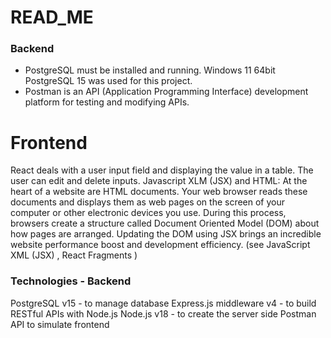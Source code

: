 # READ_ME
### Backend
- PostgreSQL must be installed and running. Windows 11 64bit PostgreSQL 15 was used for this project.
- Postman is an API (Application Programming Interface) development platform for testing and modifying APIs.
# Frontend
React deals with a user input field and displaying the value in a table. The user can edit and delete inputs.
Javascript XLM (JSX) and HTML: At the heart of a website are HTML documents. Your web browser reads these documents and displays them as web pages on the screen of your computer or other electronic devices you use. During this process, browsers create a structure called Document Oriented Model (DOM) about how pages are arranged. Updating the DOM using JSX brings an incredible website performance boost and development efficiency. (see JavaScript XML (JSX) , React Fragments )

### Technologies - Backend
PostgreSQL v15 - to manage database
Express.js middleware v4 - to build RESTful APIs with Node.js
Node.js v18 - to create the server side
Postman API to simulate frontend
